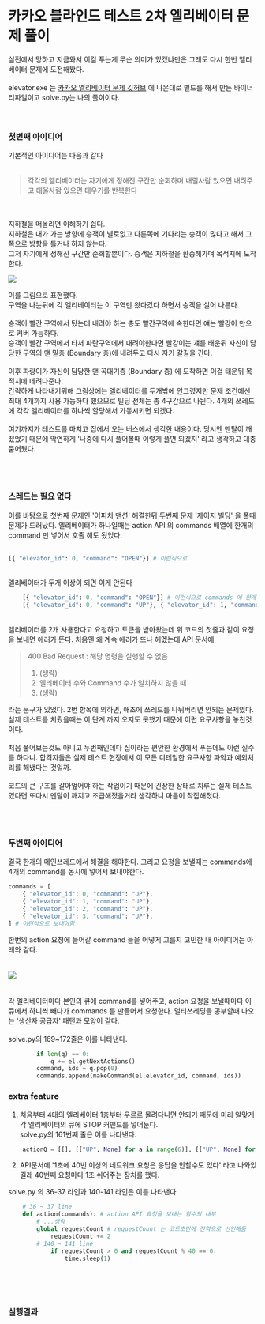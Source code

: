 # 카카오 블라인드 테스트 2차 엘리베이터 문제 풀이
실전에서 망하고 지금와서 이걸 푸는게 무슨 의미가 있겠냐만은 그래도 다시 한번 엘리베이터 문제에 도전해봤다.  
<br/>
elevator.exe 는 [카카오 엘리베이터 문제 깃허브](https://github.com/kakao-recruit/2019-blind-2nd-elevator) 에 나온대로 빌드를 해서 만든 바이너리파일이고 solve.py는 나의 풀이이다.
<br/>
<br/>
<br/>
### 첫번째 아이디어

기본적인 아이디어는 다음과 같다 
<br>
<br>
> 각각의 엘리베이터는 자기에게 정해진 구간만 순회하며 내릴사람 있으면 내려주고 태울사람 있으면 태우기를 반복한다  
<br>
<br>
지하철을 떠올리면 이해하기 쉽다.  
<br>
지하철은 내가 가는 방향에 승객이 별로없고 다른쪽에 기다리는 승객이 많다고 해서 그쪽으로 방향을 틀거나 하지 않는다.  
<br>
그저 자기에게 정해진 구간만 순회할뿐이다. 승객은 지하철을 환승해가며 목적지에 도착한다.  <br>

![](https://lh3.googleusercontent.com/8z6qS6ekNBfD7lTU1Fs1cYVhdo6y4JTAJDOaR_qhMR5nxr9jZTHRN8xHU5iW3aerMTJNtwYeT-RuTi2ok03IMk40SIaqso-sK3VJHojtOWiLukJIY2aflvX1N-RjKhBODnq7oLjPlwHSNWL2hfKfBkNqh4OkQ6P-SxWoaUa4l_Ffg6G9q0h01YRb5i5oGU9KLVvMtF-SBUjOtUBBh5Xop5yOYYDs6vMfDBnuqVAu8asv5dL6_bUvmHnyhTRZrk4y5JIvAZcu2tUa6Fo3hZKO9BXgI6roozFH_hG_coDbJ7avHof-NAxnM3YqxtGmj7XkEH7CKq5zg45tIkJxkjHLx_ZXt8pmXC_7x1KtbNNJ3ZXqpiapPzUvcIMCo58mxQPln4YQEIipJc_WyToNZkZY5szXOfX45ODEwNYIYhB4vUNagE3psIVaRAs877epYWNyNnp8HKfv4pNha-mVqQ6l5r9dr2uCFMdfnItqkSS0YBoyHQIP5ERBwIofrpCk8rlyKjsVN2ewZJgxm3NCfANRA-D3JC91zBYHfnnskHapKZGLKe2TFohQ6aAuRYIsdErY0Dy97Q-AbCVwc4tSJ5FnkVQ0eyu0Av6xnpkzRvH1oOrxzWKzYu3ajUYWEu90-yWrbxzwOPnVZUjSKSVmI2MCApJT=w489-h504-no)

이를 그림으로 표현했다.  
구역을 나눈뒤에 각 엘리베이터는 이 구역만 왔다갔다 하면서 승객을 실어 나른다.  
<br>
승객이 빨간 구역에서 탔는데 내려야 하는 층도 빨간구역에 속한다면 얘는 빨강이 만으로 커버 가능하다.  
승객이 빨간 구역에서 타서 파란구역에서 내려야한다면  빨강이는 걔를 태운뒤 자신이 담당한 구역의 맨 밑층 (Boundary 층)에 내려두고 다시 자기 갈길을 간다.  
<br>
이후 파랑이가 자신이 담당한 맨 꼭대기층 (Boundary 층) 에 도착하면 이걸 태운뒤 목적지에 데려다준다.  
간략하게 나타내기위해 그림상에는 엘리베이터를 두개밖에 안그렸지만 문제 조건에선 최대 4개까지 사용 가능하다 했으므로 빌딩 전체는 총 4구간으로 나뉜다. 
4개의 쓰레드에 각각 엘리베이터를 하나씩 할당해서 가동시키면 되겠다.  
<br>
여기까지가 테스트를 마치고 집에서 오는 버스에서 생각한 내용이다. 당시엔 멘탈이 깨졌었기 때문에 막연하게 '나중에 다시 풀어볼때 이렇게 풀면 되겠지' 라고 생각하고 대충 묻어뒀다.  
<br/>
<br/>
<br/>
### 스레드는 필요 없다

이를 바탕으로 첫번째 문제인 '어피치 맨션' 해결한뒤 두번째 문제 '제이지 빌딩' 을 풀때 문제가 드러났다. 
엘리베이터가 하나일때는 action API 의 commands 배열에 한개의 command 만 넣어서 호출 해도 됬었다.  
<br/>
```python
[{ "elevator_id": 0, "command": "OPEN"}] # 이런식으로
```
<br/>
엘리베이터가 두개 이상이 되면 이게 안된다  

```python
	[{ "elevator_id": 0, "command": "OPEN"}] # 이런식으로 commands 에 한개의 command만 포함해서 보내면 에러가 뜬다
	[{ "elevator_id": 0, "command": "UP"}, { "elevator_id": 1, "command": "ENTER"}, "ids": [1,4,12]] # start API에서 엘리베이터를 2개 이상 사용한다 선언했으면 command 도 그 수에 맞춰서 요청해야한다. 
```
<br/>
엘리베이터를 2개 사용한다고 요청하고 토큰을 받아왔는데 위 코드의 첫줄과 같이 요청을 보내면 에러가 뜬다. 처음엔 왜 계속 에러가 뜨나 헤멨는데 API 문서에

> 400 Bad Request : 해당 명령을 실행할 수 없음
> 1. (생략)
> 2. 엘리베이터 수와 Command 수가 일치하지 않을 때
> 3. (생략)

라는 문구가 있었다. 2번 항목에 의하면,  애초에 쓰레드를 나눠버리면 안되는 문제였다.  실제 테스트를 치뤘을때는 이 단계 까지 오지도 못했기 때문에 이런 요구사항을 놓친것이다.  
<br/>
처음 풀어보는것도 아니고 두번째인데다 집이라는 편안한 환경에서 푸는데도 이런 실수를 하다니. 합격자들은 실제 테스트 현장에서 이 모든 디테일한 요구사항 파악과 예외처리를 해냈다는 것일까.  
<br/>
코드의 큰 구조를 갈아엎어야 하는 작업이기 때문에 긴장한 상태로 치루는 실제 테스트 였다면 또다시 멘탈이 깨지고 조급해졌을거라 생각하니 마음이 착잡해졌다.  
<br/>
<br/>
<br/>
### 두번째 아이디어

결국 한개의 메인쓰레드에서 해결을 해야한다. 그리고 요청을 보낼때는 commands에 4개의 command를 동시에 넣어서 보내야한다.  

```python
commands = [
	{ "elevator_id": 0, "command": "UP"},
	{ "elevator_id": 1, "command": "UP"},
	{ "elevator_id": 2, "command": "UP"},
	{ "elevator_id": 3, "command": "UP"},
] # 이런식으로 보내야함
```  

한번의 action 요청에 들어갈  command 들을 어떻게 고를지 고민한 내 아이디어는 아래와 같다.  
<br>
<br>
![](https://lh3.googleusercontent.com/ejXC3BYF20Zl2kRUFT3T2xddcNPFKGjQngQoHtm7TuW8o-dlaZcFtbxzGAi26t5UFPIVZA7H8KpRPoeYjB7aPC0c_b0CJq_e3_r2THvg7mrVdk1wjdOZr9f16nUn-2629_LbWfE2YOY4RKmYw7uI8PG-AKEkb3_YSkNG792IuOVb6VEhXdcUHHYWiIZt826GieFMQkU7pvWjQX2zrU1NsLPYt8gn8TraacfH1Rpe-DY6RLswvED-uR6-gi1UzPoFPL70jmKNH0qv58CpzlqAqj8tgjg27Q48u7Pb6Je3wh9EabPtbiY2Rt5-fHOQPx9RnSsEm6-38IT6ncTY-WFTRE6aVZzDNbMZTUCc4GciFKurEM9Vp1ChBXikX8WkpMvBHvjkCpz9omBLO2eA5hIo80FMpo-MYZVdZw9sFgE729qT9q-_rPSg01kmRGQw88yv_CoE1oCZJNwCkR29PnKicCq3kQBUhVU_LmvzxGFwDY00zEMQ1WA524I6Q7vt7psCZjHZrv7uPa4_9GJvuJc6WZvVEuT1kW7aAs0jq1HqzyrSx8LfmTGEIHI71fc3kBe-zUJhDu7zudxMFsKydsoxl5dJY93erHZrqtHUubsUjJ0fzu86Oi5iwRvqvqjFL0auQKpTuxMGLc910Wv0d0iRhtTw=w719-h574-no)  
<br>
<br>
각 엘리베이터마다 본인의 큐에 command를 넣어주고,  action 요청을 보낼때마다 이 큐에서 하니씩 빼다가 commands 를 만들어서 요청한다.  멀티쓰레딩을 공부할때 나오는 '생산자 공급자' 패턴과 모양이 같다.  
<br/>
solve.py의 169~172줄은 이를 나타낸다.
```python
        if len(q) == 0:
            q += el.getNextActions()
        command, ids = q.pop(0)
        commands.append(makeCommand(el.elevator_id, command, ids))
```  

### extra feature  

1. 처음부터 4대의 엘리베이터 1층부터 우르르 몰려다니면 안되기 때문에 미리 알맞게 각 엘리베이터의 큐에 STOP 커맨드를 넣어둔다.  
solve.py의 161번째 줄은 이를 나타낸다.  

```python
	actionQ = [[], [["UP", None] for a in range(6)], [["UP", None] for a in range(12)], [["UP", None] for a in range(18)]]
```  

2. API문서에 '1초에 40번 이상의 네트워크 요청은 응답을 안할수도 있다' 라고 나와있길래 40번째 요청마다 1초 쉬어주는 장치를 했다.  

solve.py 의 36-37 라인과 140-141 라인은 이를 나타낸다.  

```python
	# 36 ~ 37 line
	def action(commands): # action API 요청을 보내는 함수의 내부
		# ...생략
		global requestCount # requestCount 는 코드초반에 전역으로 선언해둠
    		requestCount += 2
		# 140 ~ 141 line
	    	if requestCount > 0 and requestCount % 40 == 0:
        		time.sleep(1)
```  
<br>
<br>
<br>

### 실행결과
